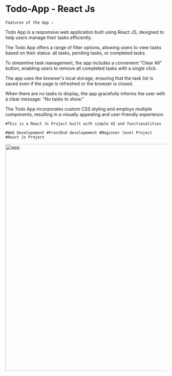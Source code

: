 # Todo-App - React Js

    Features of the App :

Todo App is a responsive web application built using React JS, designed to help users manage their tasks efficiently.

The Todo App offers a range of filter options, allowing users to view tasks based on their status: all tasks, pending tasks, or completed tasks.

To streamline task management, the app includes a convenient "Clear All" button, enabling users to remove all completed tasks with a single click.

The app uses the browser's local storage, ensuring that the task list is saved even if the page is refreshed or the browser is closed.

When there are no tasks to display, the app gracefully informs the user with a clear message: "No tasks to show."

The Todo App incorporates custom CSS styling and employs multiple components, resulting in a visually appealing and user-friendly experience.

    #This is a React Js Project built with simple UI and functionalities 

    #Web Developement #FrontEnd developement #Beginner level Project #React Js Project

<img width="709" alt="qqq" src="https://github.com/pavan-s-5/Todo-App/assets/131233727/3a0e1d35-c3b4-4a19-a887-49a193b9292a">
